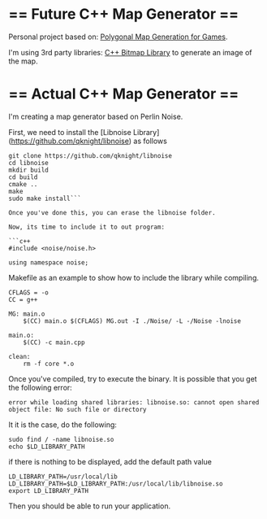 # == Future C++ Map Generator ==

Personal project based on: [Polygonal Map Generation for Games](www-cs-students.stanford.edu/~amitp/game-programming/polygon-map-generation).

I'm using 3rd party libraries: [C++ Bitmap Library](https://github.com/ArashPartow/bitmap) to generate an image of the map.

# == Actual C++ Map Generator ==

I'm creating a map generator based on Perlin Noise.

First, we need to install the [Libnoise Library] (https://github.com/qknight/libnoise) as follows

```
git clone https://github.com/qknight/libnoise
cd libnoise
mkdir build
cd build
cmake ..
make
sudo make install```

Once you've done this, you can erase the libnoise folder.

Now, its time to include it to out program:

```c++
#include <noise/noise.h>

using namespace noise;
```

Makefile as an example to show how to include the library while compiling.

```
CFLAGS = -o
CC = g++

MG: main.o 
	$(CC) main.o $(CFLAGS) MG.out -I ./Noise/ -L -/Noise -lnoise

main.o:
	$(CC) -c main.cpp

clean:
	rm -f core *.o
```

Once you've compiled, try to execute the binary. It is possible that you get the following error:
```
error while loading shared libraries: libnoise.so: cannot open shared object file: No such file or directory
```

It it is the case, do the following:
```
sudo find / -name libnoise.so
echo $LD_LIBRARY_PATH
```
if there is nothing to be displayed, add the default path value
```
LD_LIBRARY_PATH=/usr/local/lib
LD_LIBRARY_PATH=$LD_LIBRARY_PATH:/usr/local/lib/libnoise.so
export LD_LIBRARY_PATH
```

Then you should be able to run your application.
